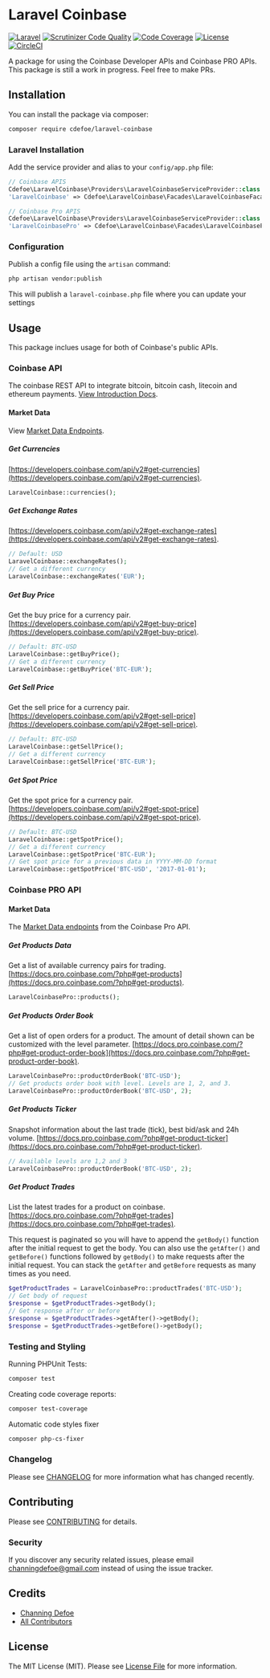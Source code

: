 # Laravel Coinbase
[![Laravel](https://img.shields.io/badge/Laravel-6.0-orange.svg?style=flat-square)](http://laravel.com)
[![Scrutinizer Code Quality](https://scrutinizer-ci.com/g/ChanningDefoe/laravel-coinbase/badges/quality-score.png?b=master)](https://scrutinizer-ci.com/g/ChanningDefoe/laravel-coinbase/?branch=master)
[![Code Coverage](https://scrutinizer-ci.com/g/ChanningDefoe/laravel-coinbase/badges/coverage.png?b=master)](https://scrutinizer-ci.com/g/ChanningDefoe/laravel-coinbase/?branch=master)
[![License](https://poser.pugx.org/cdefoe/laravel-coinbase/license)](https://packagist.org/packages/cdefoe/laravel-coinbase)
[![CircleCI](https://circleci.com/gh/ChanningDefoe/laravel-coinbase.svg?style=svg)](https://circleci.com/gh/ChanningDefoe/laravel-coinbase)

A package for using the Coinbase Developer APIs and Coinbase PRO APIs. This package is still a work in progress. Feel free to make PRs.

## Installation

You can install the package via composer:

```bash
composer require cdefoe/laravel-coinbase
```

### Laravel Installation

Add the service provider and alias to your `config/app.php` file:

```php
// Coinbase APIS
Cdefoe\LaravelCoinbase\Providers\LaravelCoinbaseServiceProvider::class
'LaravelCoinbase' => Cdefoe\LaravelCoinbase\Facades\LaravelCoinbaseFacade::class

// Coinbase Pro APIS
Cdefoe\LaravelCoinbase\Providers\LaravelCoinbaseServiceProvider::class
'LaravelCoinbasePro' => Cdefoe\LaravelCoinbase\Facades\LaravelCoinbaseProFacade::class
```

### Configuration
Publish a config file using the `artisan` command:
```bash
php artisan vendor:publish
```
This will publish a `laravel-coinbase.php` file where you can update your settings

## Usage

This package inclues usage for both of Coinbase's public APIs.

### Coinbase API
The coinbase REST API to integrate bitcoin, bitcoin cash, litecoin and ethereum payments. [View Introduction Docs](https://developers.coinbase.com/api/v2#introduction).

#### Market Data
View [Market Data Endpoints](https://developers.coinbase.com/api/v2#data-endpoints).

##### Get Currencies
[https://developers.coinbase.com/api/v2#get-currencies](https://developers.coinbase.com/api/v2#get-currencies).

``` php
LaravelCoinbase::currencies();
```

##### Get Exchange Rates
[https://developers.coinbase.com/api/v2#get-exchange-rates](https://developers.coinbase.com/api/v2#get-exchange-rates).

``` php
// Default: USD
LaravelCoinbase::exchangeRates();
// Get a different currency
LaravelCoinbase::exchangeRates('EUR');
```

##### Get Buy Price
Get the buy price for a currency pair. [https://developers.coinbase.com/api/v2#get-buy-price](https://developers.coinbase.com/api/v2#get-buy-price).

``` php
// Default: BTC-USD
LaravelCoinbase::getBuyPrice();
// Get a different currency
LaravelCoinbase::getBuyPrice('BTC-EUR');
```

##### Get Sell Price
Get the sell price for a currency pair. [https://developers.coinbase.com/api/v2#get-sell-price](https://developers.coinbase.com/api/v2#get-sell-price).

``` php
// Default: BTC-USD
LaravelCoinbase::getSellPrice();
// Get a different currency
LaravelCoinbase::getSellPrice('BTC-EUR');
```

##### Get Spot Price
Get the spot price for a currency pair. [https://developers.coinbase.com/api/v2#get-spot-price](https://developers.coinbase.com/api/v2#get-spot-price).

``` php
// Default: BTC-USD
LaravelCoinbase::getSpotPrice();
// Get a different currency
LaravelCoinbase::getSpotPrice('BTC-EUR');
// Get spot price for a previous data in YYYY-MM-DD format
LaravelCoinbase::getSpotPrice('BTC-USD', '2017-01-01');
```

### Coinbase PRO API

#### Market Data

The [Market Data endpoints](https://docs.pro.coinbase.com/?php#market-data) from the Coinbase Pro API.

##### Get Products Data
Get a list of available currency pairs for trading. [https://docs.pro.coinbase.com/?php#get-products](https://docs.pro.coinbase.com/?php#get-products).
``` php
LaravelCoinbasePro::products();
```

##### Get Products Order Book
Get a list of open orders for a product. The amount of detail shown can be customized with the level parameter. [https://docs.pro.coinbase.com/?php#get-product-order-book](https://docs.pro.coinbase.com/?php#get-product-order-book).
``` php
LaravelCoinbasePro::productOrderBook('BTC-USD');
// Get products order book with level. Levels are 1, 2, and 3.
LaravelCoinbasePro::productOrderBook('BTC-USD', 2);
```

##### Get Products Ticker
Snapshot information about the last trade (tick), best bid/ask and 24h volume. [https://docs.pro.coinbase.com/?php#get-product-ticker](https://docs.pro.coinbase.com/?php#get-product-ticker).
``` php
// Available levels are 1,2 and 3
LaravelCoinbasePro::productOrderBook('BTC-USD', 2);
```

##### Get Product Trades
List the latest trades for a product on coinbase. [https://docs.pro.coinbase.com/?php#get-trades](https://docs.pro.coinbase.com/?php#get-trades).

This request is paginated so you will have to append the `getBody()` function after the initial request to get the body. You can also use the `getAfter()` and `getBefore()` functions followed by `getBody()` to make requests after the initial request. You can stack the `getAfter` and `getBefore` requests as many times as you need.

``` php
$getProductTrades = LaravelCoinbasePro::productTrades('BTC-USD');
// Get body of request
$response = $getProductTrades->getBody();
// Get response after or before
$response = $getProductTrades->getAfter()->getBody();
$response = $getProductTrades->getBefore()->getBody();
```

### Testing and Styling

Running PHPUnit Tests:

``` bash
composer test
```

Creating code coverage reports:

``` bash
composer test-coverage
```

Automatic code styles fixer

``` bash
composer php-cs-fixer
```

### Changelog

Please see [CHANGELOG](CHANGELOG.md) for more information what has changed recently.

## Contributing

Please see [CONTRIBUTING](CONTRIBUTING.md) for details.

### Security

If you discover any security related issues, please email channingdefoe@gmail.com instead of using the issue tracker.

## Credits

- [Channing Defoe](https://github.com/cdefoe)
- [All Contributors](../../contributors)

## License

The MIT License (MIT). Please see [License File](LICENSE.md) for more information.
